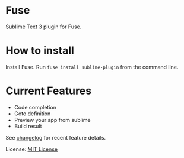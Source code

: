 Fuse
==================
Sublime Text 3 plugin for Fuse. 

How to install
=================
Install Fuse. 
Run `fuse install sublime-plugin` from the command line.

Current Features
=================
* Code completion
* Goto definition
* Preview your app from sublime
* Build result

See [changelog](CHANGELOG.md) for recent feature details.

License: [MIT License](LICENSE.txt)
